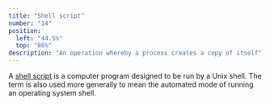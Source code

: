 ```yaml
---
title: "Shell script"
number: "14"
position:
  left: "44.5%"
  top: "86%"
description: "An operation whereby a process creates a copy of itself"
---
```


A [shell script](https://en.wikipedia.org/wiki/Shell_script) is a computer program designed to be run by a Unix shell.
The term is also used more generally to mean the automated mode of running an operating system shell.

